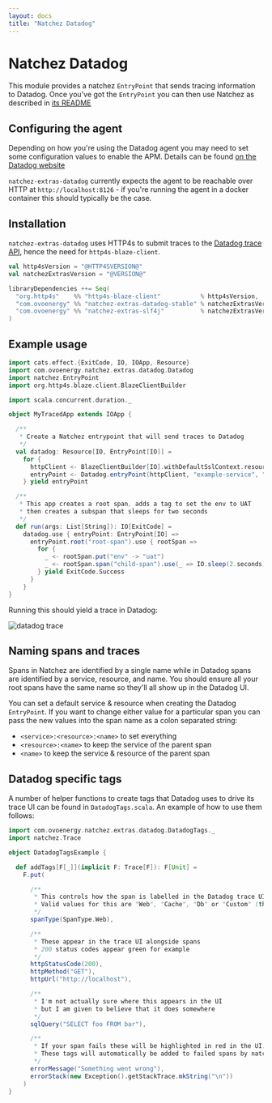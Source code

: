 ```yaml
---
layout: docs
title: "Natchez Datadog"
---
```


# Natchez Datadog

This module provides a natchez `EntryPoint` that sends tracing information to Datadog.
Once you've got the `EntryPoint` you can then use Natchez as described in [its README](https://github.com/tpolecat/natchez/blob/master/README.md)

## Configuring the agent

Depending on how you're using the Datadog agent you may need to set some configuration values
to enable the APM. Details can be found [on the Datadog website](https://docs.datadoghq.com/tracing/send_traces/)

`natchez-extras-datadog` currently expects the agent to be reachable over HTTP at `http://localhost:8126` - if you're running the 
agent in a docker container this should typically be the case.

## Installation

`natchez-extras-datadog` uses HTTP4s to submit traces to the [Datadog trace API](https://docs.datadoghq.com/api/v1/tracing/), hence the need for `http4s-blaze-client`.

```scala
val http4sVersion = "@HTTP4SVERSION@"
val natchezExtrasVersion = "@VERSION@"

libraryDependencies ++= Seq(
  "org.http4s"    %% "http4s-blaze-client"           % http4sVersion,
  "com.ovoenergy" %% "natchez-extras-datadog-stable" % natchezExtrasVersion,
  "com.ovoenergy" %% "natchez-extras-slf4j"          % natchezExtrasVersion
)
```

## Example usage

```scala mdoc
import cats.effect.{ExitCode, IO, IOApp, Resource}
import com.ovoenergy.natchez.extras.datadog.Datadog
import natchez.EntryPoint
import org.http4s.blaze.client.BlazeClientBuilder

import scala.concurrent.duration._

object MyTracedApp extends IOApp {

  /**
   * Create a Natchez entrypoint that will send traces to Datadog
   */
  val datadog: Resource[IO, EntryPoint[IO]] =
    for {
      httpClient <- BlazeClientBuilder[IO].withDefaultSslContext.resource
      entryPoint <- Datadog.entryPoint(httpClient, "example-service", "example-resource")
    } yield entryPoint

  /**
   * This app creates a root span, adds a tag to set the env to UAT
   * then creates a subspan that sleeps for two seconds
   */
  def run(args: List[String]): IO[ExitCode] =
    datadog.use { entryPoint: EntryPoint[IO] =>
      entryPoint.root("root-span").use { rootSpan =>
        for {
          _ <- rootSpan.put("env" -> "uat")
          _ <- rootSpan.span("child-span").use(_ => IO.sleep(2.seconds))
        } yield ExitCode.Success
      }
    }
}
```

Running this should yield a trace in Datadog:

![datadog trace]({{site.baseurl}}/img/example-service-trace.png)

## Naming spans and traces

Spans in Natchez are identified by a single name while in Datadog spans are identified by a service, resource, and name.
You should ensure all your root spans have the same name so they'll all show up in the Datadog UI.

You can set a default service & resource when creating the Datadog `EntryPoint`. If you want to change either value
for a particular span you can pass the new values into the span name as a colon separated string:

- `<service>:<resource>:<name>` to set everything
- `<resource>:<name>` to keep the service of the parent span
- `<name>` to keep the service & resource of the parent span

## Datadog specific tags

A number of helper functions to create tags that Datadog uses to drive its trace UI can be found in `DatadogTags.scala`. 
An example of how to use them follows:

```scala mdoc
import com.ovoenergy.natchez.extras.datadog.DatadogTags._
import natchez.Trace

object DatadogTagsExample {

  def addTags[F[_]](implicit F: Trace[F]): F[Unit] =
    F.put(

      /**
       * This controls how the span is labelled in the Datadog trace UI
       * Valid values for this are "Web", "Cache", "Db" or "Custom" (the default)
       */
      spanType(SpanType.Web),

      /**
       * These appear in the trace UI alongside spans
       * 200 status codes appear green for example
       */
      httpStatusCode(200),
      httpMethod("GET"),
      httpUrl("http://localhost"),

      /**
       * I'm not actually sure where this appears in the UI
       * but I am given to believe that it does somewhere
       */
      sqlQuery("SELECT foo FROM bar"),

      /**
       * If your span fails these will be highlighted in red in the UI. 
       * These tags will automatically be added to failed spans by natchez-datadog.
       */
      errorMessage("Something went wrong"),
      errorStack(new Exception().getStackTrace.mkString("\n"))
    )
}
```



